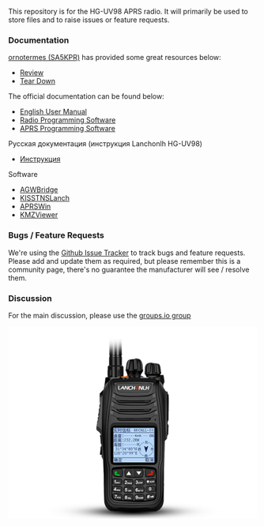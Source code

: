 This repository is for the HG-UV98 APRS radio. It will primarily be used to store files and to raise issues or feature requests.

### Documentation
[ornotermes (SA5KPR)](https://github.com/ornotermes) has provided some great resources below:  
* [Review](https://www.reddit.com/r/amateurradio/comments/c0k0bh/first_look_at_hguv98_first_chinese_aprs_handheld/)  
* [Tear Down](https://www.reddit.com/r/amateurradio/comments/c3wurz/teardown_of_hguv98_the_first_chinese_aprs_handheld/)

The official documentation can be found below:  
* [English User Manual](https://ba4tb.qth.com/download/HG-UV98%20Manual.pdf)  
* [Radio Programming Software](https://ba4tb.qth.com/download/HG-UV98%20EN%20%20V2.0%20setup.rar) 
* [APRS Programming Software](http://www.ba4tb.qth.com/download/APRS_51Serial_20190525_A.rar)

Русская документация (инструкция Lanchonlh HG-UV98)
 * [Инструкция](https://github.com/dkxce/lanchonlh_hg-uv98_ru_manual)

Software
 * [AGWBridge](https://github.com/dkxce/AGWBridge)
 * [KISSTNSLanch](https://github.com/dkxce/KISSTNCLanchHG-UV98)
 * [APRSWin](https://github.com/dkxce/APRSWin)
 * [KMZViewer](https://github.com/dkxce/KMZViewer)

### Bugs / Feature Requests

We're using the [Github Issue Tracker](https://github.com/marrold/HG-UV98/issues) to track bugs and feature requests. Please add and update them as required, but please remember this is a community page, there's no guarantee the manufacturer will see / resolve them.

### Discussion

For the main discussion, please use the [groups.io group](https://groups.io/g/HG-UV98-users)

![HG-UV98](/images/HG-UV98.jpg )

